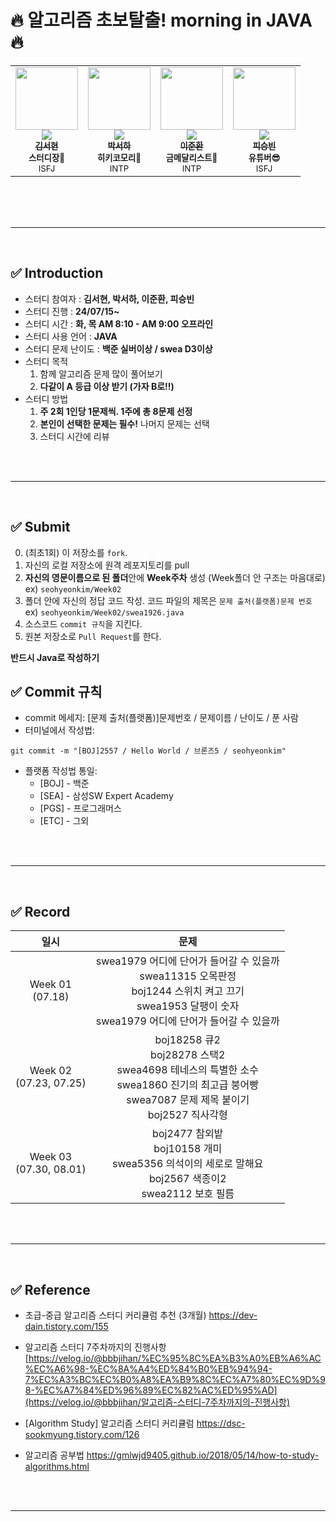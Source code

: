 # 🔥 알고리즘 초보탈출! morning in JAVA 🔥

<table>
  <tr>
    <td align="center"><a href="https://github.com/seohye-ki"><img src="https://avatars.githubusercontent.com/u/94886139?v=4" width="100px;" alt=""/><br /><img src="http://mazassumnida.wtf/api/mini/generate_badge?boj=seohyeki" widt="100px"><br /><sub><b>김서현</b></sub></a><br /><sub><b>스터디장🐰</b><br>ISFJ</br></sub></td>
    <td align="center"><a href="https://github.com/12"><img src="https://avatars.githubusercontent.com/u/83609571?v=4" width="100px;" alt=""/><br /><img src="http://mazassumnida.wtf/api/mini/generate_badge?boj=seungui0325" widt="100px"><br /><sub><b>박서하</b></sub></a><br /><sub><b>히키코모리👀</b><br>INTP</br></sub></td>      
    <td align="center"><a href="https://github.com/ljh0401"><img src="https://avatars.githubusercontent.com/u/78478247?v=4" width="100px;" alt=""/><br /><img src="http://mazassumnida.wtf/api/mini/generate_badge?boj=ljh0401" widt="100px"><br /><sub><b>이준환</b></sub></a><br /><sub><b>금메달리스트🥇</b><br>INTP</br></sub></td>      
    <td align="center"><a href="https://github.com/pasongvan"><img src="https://avatars.githubusercontent.com/u/175183776?v=4" width="100px;" alt=""/><br /><img src="http://mazassumnida.wtf/api/mini/generate_badge?boj=piisbin" widt="100px"><br /><sub><b>피승빈</b></sub></a><br /><sub><b>유튜버😎</b><br>ISFJ</br></sub></td>     
  </tr>
</table><br/>

<br/>
<br/>

---

<br/>

## ✅ Introduction

- 스터디 참여자 : **김서현, 박서하, 이준환, 피승빈**
- 스터디 진행 : **24/07/15~**
- 스터디 시간 : **화, 목 AM 8:10 - AM 9:00 오프라인**
- 스터디 사용 언어 : **JAVA**
- 스터디 문제 난이도 : **백준 실버이상 / swea D3이상**
- 스터디 목적
  1. 함께 알고리즘 문제 많이 풀어보기
  2. **다같이 A 등급 이상 받기 (가자 B로!!)**
- 스터디 방법
  1. **주 2회 1인당 1문제씩. 1주에 총 8문제 선정**
  2. **본인이 선택한 문제는 필수!** 나머지 문제는 선택
  3. 스터디 시간에 리뷰

<br/>
<br/>

---

<br/>

## ✅ Submit

0. (최초1회) 이 저장소를 `fork`.
1. 자신의 로컬 저장소에 원격 레포지토리를 pull
2. **자신의 영문이름으로 된 폴더**안에 **Week주차** 생성 (Week폴더 안 구조는 마음대로)</br>
    ex) `seohyeonkim/Week02`
3. 폴더 안에 자신의 정답 코드 작성.
   코드 파일의 제목은 `문제 출처(플랫폼)문제 번호`</br>
   ex) `seohyeonkim/Week02/swea1926.java`
4. 소스코드 `commit 규칙`을 지킨다.
5. 원본 저장소로 `Pull Request`를 한다.

**반드시 Java로 작성하기**

## ✅ Commit 규칙
- commit 메세지: [문제 출처(플랫폼)]문제번호 / 문제이름 / 난이도 / 푼 사람
- 터미널에서 작성법: 
```
git commit -m "[BOJ]2557 / Hello World / 브론즈5 / seohyeonkim"
```
- 플랫폼 작성법 통일: 
  * [BOJ] - 백준 
  * [SEA] - 삼성SW Expert Academy
  * [PGS] - 프로그래머스
  * [ETC] - 그외

<br/>
<br/>

---

<br/>

## ✅ Record
|일시|문제|
|:--------:|:--------:|
|Week 01</br>(07.18)|swea1979 어디에 단어가 들어갈 수 있을까</br>swea11315 오목판정</br>boj1244 스위치 켜고 끄기</br>swea1953 달팽이 숫자</br>swea1979 어디에 단어가 들어갈 수 있을까</br>|
|Week 02</br>(07.23, 07.25)|boj18258 큐2</br>boj28278 스택2</br>swea4698 테네스의 특별한 소수</br>swea1860 진기의 최고급 붕어빵</br>swea7087 문제 제목 붙이기</br>boj2527 직사각형|
|Week 03</br>(07.30, 08.01)|boj2477 참외밭</br>boj10158 개미</br>swea5356 의석이의 세로로 말해요</br>boj2567 색종이2</br>swea2112 보호 필름|


<br/>
<br/>

---

<br/>

##  ✅ Reference

- 초급-중급 알고리즘 스터디 커리큘럼 추천 (3개월)
  https://dev-dain.tistory.com/155

- 알고리즘 스터디 7주차까지의 진행사항 [https://velog.io/@bbbjihan/%EC%95%8C%EA%B3%A0%EB%A6%AC%EC%A6%98-%EC%8A%A4%ED%84%B0%EB%94%94-7%EC%A3%BC%EC%B0%A8%EA%B9%8C%EC%A7%80%EC%9D%98-%EC%A7%84%ED%96%89%EC%82%AC%ED%95%AD](https://velog.io/@bbbjihan/알고리즘-스터디-7주차까지의-진행사항)

- [Algorithm Study] 알고리즘 스터디 커리큘럼
  https://dsc-sookmyung.tistory.com/126

- 알고리즘 공부법
  https://gmlwjd9405.github.io/2018/05/14/how-to-study-algorithms.html

<br/>
<br/>

---

<br/>
